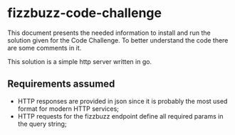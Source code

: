 # fizzbuzz-code-challenge

This document presents the needed information to install and run the solution given for the Code Challenge. To better
understand the code there are some comments in it.

This solution is a simple http server written in go.

## Requirements assumed

- HTTP responses are provided in json since it is probably the most used format for modern HTTP services;
- HTTP requests for the fizzbuzz endpoint define all required params in the query string;
